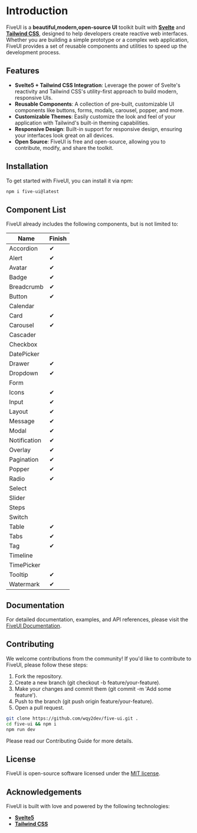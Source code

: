 # Introduction

FiveUI is a **beautiful,modern,open-source UI** toolkit built with [**Svelte**](https://svelte.dev/) and [**Tailwind CSS**](https://tailwindcss.com/), designed to help developers create reactive web interfaces. Whether you are building a simple prototype or a complex web application, FiveUI provides a set of reusable components and utilities to speed up the development process.

## Features

- **Svelte5 + Tailwind CSS Integration**: Leverage the power of Svelte's reactivity and Tailwind CSS's utility-first approach to build modern, responsive UIs.
- **Reusable Components**: A collection of pre-built, customizable UI components like buttons, forms, modals, carousel, popper, and more.
- **Customizable Themes**: Easily customize the look and feel of your application with Tailwind's built-in theming capabilities.
- **Responsive Design**: Built-in support for responsive design, ensuring your interfaces look great on all devices.
- **Open Source**: FiveUI is free and open-source, allowing you to contribute, modify, and share the toolkit.

## Installation

To get started with FiveUI, you can install it via npm:

```bash
npm i five-ui@latest
```

## Component List

FiveUI already includes the following components, but is not limited to:

| Name | Finish |
| --- | --- |
| Accordion | ✔ |
| Alert | ✔ |
| Avatar | ✔ |
| Badge | ✔ |
| Breadcrumb | ✔ |
| Button | ✔ |
| Calendar | |
| Card | ✔ |
| Carousel | ✔ |
| Cascader ||
| Checkbox ||
| DatePicker ||
| Drawer | ✔ |
| Dropdown | ✔ |
| Form |  |
| Icons | ✔ |
| Input | ✔ |
| Layout | ✔ |
| Message | ✔ |
| Modal | ✔ |
| Notification | ✔ |
| Overlay | ✔ |
| Pagination | ✔ |
| Popper | ✔ |
| Radio | ✔ |
| Select ||
| Slider ||
| Steps | |
| Switch ||
| Table | ✔ |
| Tabs | ✔ |
| Tag | ✔ |
| Timeline | |
| TimePicker ||
| Tooltip | ✔ |
| Watermark | ✔ |

## Documentation

For detailed documentation, examples, and API references, please visit the [FiveUI Documentation](/).

## Contributing

We welcome contributions from the community! If you'd like to contribute to FiveUI, please follow these steps:

1. Fork the repository.
2. Create a new branch (git checkout -b feature/your-feature).
3. Make your changes and commit them (git commit -m 'Add some feature').
4. Push to the branch (git push origin feature/your-feature).
5. Open a pull request.

```bash
git clone https://github.com/wqy2dev/five-ui.git .
cd five-ui && npm i
npm run dev
```

Please read our Contributing Guide for more details.

## License

FiveUI is open-source software licensed under the [MIT license](https://github.com/wqy2dev/five-ui/blob/main/LICENSE).

## Acknowledgements

FiveUI is built with love and powered by the following technologies:

- [**Svelte5**](https://svelte.dev/)
- [**Tailwind CSS**](https://tailwindcss.com/)